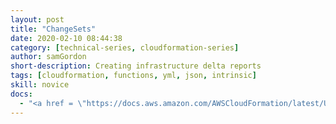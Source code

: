 ```yaml
---
layout: post
title: "ChangeSets"
date: 2020-02-10 08:44:38
category: [technical-series, cloudformation-series]
author: samGordon
short-description: Creating infrastructure delta reports
tags: [cloudformation, functions, yml, json, intrinsic]
skill: novice
docs:
  - "<a href = \"https://docs.aws.amazon.com/AWSCloudFormation/latest/UserGuide/using-cfn-updating-stacks-changesets.html\">AWS docs on ChangeSets </a>"
---
```

